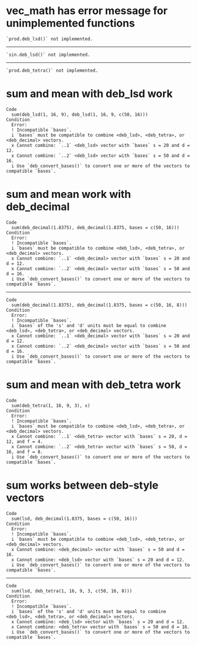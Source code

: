 # vec_math has error message for unimplemented functions

    `prod.deb_lsd()` not implemented.

---

    `sin.deb_lsd()` not implemented.

---

    `prod.deb_tetra()` not implemented.

# sum and mean with deb_lsd work

    Code
      sum(deb_lsd(1, 16, 9), deb_lsd(1, 16, 9, c(50, 16)))
    Condition
      Error:
      ! Incompatible `bases`.
      i `bases` must be compatible to combine <deb_lsd>, <deb_tetra>, or <deb_decimal> vectors.
      x Cannot combine: `..1` <deb_lsd> vector with `bases` s = 20 and d = 12.
      x Cannot combine: `..2` <deb_lsd> vector with `bases` s = 50 and d = 16.
      i Use `deb_convert_bases()` to convert one or more of the vectors to compatible `bases`.

# sum and mean work with deb_decimal

    Code
      sum(deb_decimal(1.8375), deb_decimal(1.8375, bases = c(50, 16)))
    Condition
      Error:
      ! Incompatible `bases`.
      i `bases` must be compatible to combine <deb_lsd>, <deb_tetra>, or <deb_decimal> vectors.
      x Cannot combine: `..1` <deb_decimal> vector with `bases` s = 20 and d = 12.
      x Cannot combine: `..2` <deb_decimal> vector with `bases` s = 50 and d = 16.
      i Use `deb_convert_bases()` to convert one or more of the vectors to compatible `bases`.

---

    Code
      sum(deb_decimal(1.8375), deb_decimal(1.8375, bases = c(50, 16, 8)))
    Condition
      Error:
      ! Incompatible `bases`.
      i `bases` of the 's' and 'd' units must be equal to combine <deb_lsd>, <deb_tetra>, or <deb_decimal> vectors.
      x Cannot combine: `..1` <deb_decimal> vector with `bases` s = 20 and d = 12.
      x Cannot combine: `..2` <deb_decimal> vector with `bases` s = 50 and d = 16.
      i Use `deb_convert_bases()` to convert one or more of the vectors to compatible `bases`.

# sum and mean with deb_tetra work

    Code
      sum(deb_tetra(1, 16, 9, 3), x)
    Condition
      Error:
      ! Incompatible `bases`.
      i `bases` must be compatible to combine <deb_lsd>, <deb_tetra>, or <deb_decimal> vectors.
      x Cannot combine: `..1` <deb_tetra> vector with `bases` s = 20, d = 12, and f = 4.
      x Cannot combine: `..2` <deb_tetra> vector with `bases` s = 50, d = 16, and f = 8.
      i Use `deb_convert_bases()` to convert one or more of the vectors to compatible `bases`.

# sum works between deb-style vectors

    Code
      sum(lsd, deb_decimal(1.8375, bases = c(50, 16)))
    Condition
      Error:
      ! Incompatible `bases`.
      i `bases` must be compatible to combine <deb_lsd>, <deb_tetra>, or <deb_decimal> vectors.
      x Cannot combine: <deb_decimal> vector with `bases` s = 50 and d = 16.
      x Cannot combine: <deb_lsd> vector with `bases` s = 20 and d = 12.
      i Use `deb_convert_bases()` to convert one or more of the vectors to compatible `bases`.

---

    Code
      sum(lsd, deb_tetra(1, 16, 9, 3, c(50, 16, 8)))
    Condition
      Error:
      ! Incompatible `bases`.
      i `bases` of the 's' and 'd' units must be equal to combine <deb_lsd>, <deb_tetra>, or <deb_decimal> vectors.
      x Cannot combine: <deb_lsd> vector with `bases` s = 20 and d = 12.
      x Cannot combine: <deb_tetra> vector with `bases` s = 50 and d = 16.
      i Use `deb_convert_bases()` to convert one or more of the vectors to compatible `bases`.

